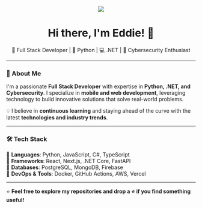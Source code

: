 <p align="center">
  <img src="https://naitatte.com/resources/github/readme/KUJVyoShoE.gif">
</p>

<h1 align="center">Hi there, I'm Eddie! 👋</h1>

<p align="center">
  🚀 Full Stack Developer | 🐍 Python | 💻 .NET | 🔐 Cybersecurity Enthusiast  
</p>

---

### 🚀 About Me  
I'm a passionate **Full Stack Developer** with expertise in **Python, .NET, and Cybersecurity**. I specialize in **mobile and web development**, leveraging technology to build innovative solutions that solve real-world problems.  

💡 I believe in **continuous learning** and staying ahead of the curve with the latest **technologies and industry trends**.  

---

### 🛠️ Tech Stack  
🔹 **Languages**: Python, JavaScript, C#, TypeScript  
🔹 **Frameworks**: React, Next.js, .NET Core, FastAPI  
🔹 **Databases**: PostgreSQL, MongoDB, Firebase  
🔹 **DevOps & Tools**: Docker, GitHub Actions, AWS, Vercel  

---

⭐ **Feel free to explore my repositories and drop a ⭐ if you find something useful!**  
